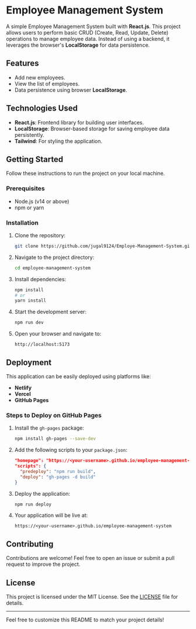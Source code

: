 # Employee Management System

A simple Employee Management System built with **React.js**. This project allows users to perform basic CRUD (Create, Read, Update, Delete) operations to manage employee data. Instead of using a backend, it leverages the browser's **LocalStorage** for data persistence.

## Features

- Add new employees.
- View the list of employees.
- Data persistence using browser **LocalStorage**.

## Technologies Used

- **React.js**: Frontend library for building user interfaces.
- **LocalStorage**: Browser-based storage for saving employee data persistently.
- **Tailwind**: For styling the application.

## Getting Started

Follow these instructions to run the project on your local machine.

### Prerequisites

- Node.js (v14 or above)
- npm or yarn

### Installation

1. Clone the repository:

   ```bash
   git clone https://github.com/jugal9124/Employe-Management-System.git
   ```

2. Navigate to the project directory:

   ```bash
   cd employee-management-system
   ```

3. Install dependencies:

   ```bash
   npm install
   # or
   yarn install
   ```

4. Start the development server:

   ```bash
   npm run dev
   ```

5. Open your browser and navigate to:

   ```
   http://localhost:5173
   ```


## Deployment

This application can be easily deployed using platforms like:

- **Netlify**
- **Vercel**
- **GitHub Pages**

### Steps to Deploy on GitHub Pages

1. Install the `gh-pages` package:

   ```bash
   npm install gh-pages --save-dev
   ```

2. Add the following scripts to your `package.json`:

   ```json
   "homepage": "https://<your-username>.github.io/employee-management-system",
   "scripts": {
     "predeploy": "npm run build",
     "deploy": "gh-pages -d build"
   }
   ```

3. Deploy the application:

   ```bash
   npm run deploy
   ```

4. Your application will be live at:

   ```
   https://<your-username>.github.io/employee-management-system
   ```

## Contributing

Contributions are welcome! Feel free to open an issue or submit a pull request to improve the project.

## License

This project is licensed under the MIT License. See the [LICENSE](LICENSE) file for details.

---

Feel free to customize this README to match your project details!

